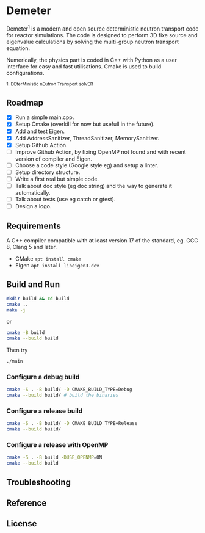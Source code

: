 # Demeter

Demeter<sup>1</sup> is a modern and open source deterministic neutron transport code for reactor simulations. The code is designed to perform 3D fixe source and eigenvalue calculations by solving the multi-group neutron transport equation.

Numerically, the physics part is coded in C++ with Python as a user interface for easy and fast utilisations. Cmake is used to build configurations. 

<sub>1. DEterMinistic nEutron Transport solvER</sub>

## Roadmap

- [x] Run a simple main.cpp.
- [x] Setup Cmake (overkill for now but usefull in the future).
- [x] Add and test Eigen.
- [x] Add AddressSanitizer, ThreadSanitizer, MemorySanitizer.
- [x] Setup Github Action.
- [ ] Improve Github Action, by fixing OpenMP not found and with recent version of compiler and Eigen.
- [ ] Choose a code style (Google style eg) and setup a linter.
- [ ] Setup directory structure.
- [ ] Write a first real but simple code.
- [ ] Talk about doc style (eg doc string) and the way to generate it automatically.
- [ ] Talk about tests (use eg catch or gtest).
- [ ] Design a logo.

## Requirements

A C++ compiler compatible with at least version 17 of the standard, eg. GCC 8, Clang 5 and later.
- CMake `apt install cmake`
- Eigen `apt install libeigen3-dev`

## Build and Run

```bash
mkdir build && cd build
cmake ..
make -j
```

or

```bash
cmake -B build
cmake --build build
```

Then try

```bash
./main
```

### Configure a debug build
```bash
cmake -S . -B build/ -D CMAKE_BUILD_TYPE=Debug
cmake --build build/ # build the binaries
```

### Configure a release build
```bash
cmake -S . -B build/ -D CMAKE_BUILD_TYPE=Release
cmake --build build/
```

### Configure a release with OpenMP
```bash
cmake -S . -B build -DUSE_OPENMP=ON
cmake --build build
```

## Troubleshooting

## Reference

## License
